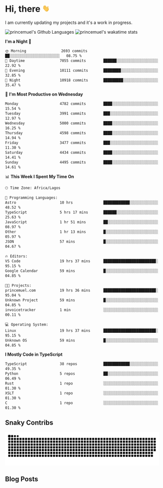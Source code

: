# Hi, there <img src='/assets/wave.gif' alt='Just saying hello' width='24' height='24' />

<!--
**princemuel/princemuel** is a ✨ _special_ ✨ repository because its `README.md` (this file) appears on your GitHub profile.

Here are some ideas to get you started:

- 🔭 I’m currently working on ...
- 🌱 I’m currently learning ...
- 👯 I’m looking to collaborate on ...
- 🤔 I’m looking for help with ...
- 💬 Ask me about ...
- 📫 How to reach me: ...
- 😄 Pronouns: ...
- ⚡ Fun fact: ...
-->

I am currently updating my projects and it's a work in progress.

![princemuel's Github Languages](https://github-readme-stats.vercel.app/api/top-langs/?username=princemuel&text_color=586069&layout=compact&hide_border=true&title_color=0366d6&count_private=true&include_all_commits=true&theme=tokyonight&show_icons=true)
![princemuel's wakatime stats](https://github-readme-stats.vercel.app/api/wakatime?username=princemuel&text_color=586069&layout=compact&hide_border=true&title_color=0366d6&count_private=true&include_all_commits=true&theme=tokyonight&show_icons=true)

<!--START_SECTION:waka-->
**I'm a Night 🦉** 

```text
🌞 Morning                2693 commits        ██░░░░░░░░░░░░░░░░░░░░░░░   08.75 % 
🌆 Daytime                7055 commits        ██████░░░░░░░░░░░░░░░░░░░   22.92 % 
🌃 Evening                10111 commits       ████████░░░░░░░░░░░░░░░░░   32.85 % 
🌙 Night                  10918 commits       █████████░░░░░░░░░░░░░░░░   35.47 % 
```
📅 **I'm Most Productive on Wednesday** 

```text
Monday                   4782 commits        ████░░░░░░░░░░░░░░░░░░░░░   15.54 % 
Tuesday                  3991 commits        ███░░░░░░░░░░░░░░░░░░░░░░   12.97 % 
Wednesday                5000 commits        ████░░░░░░░░░░░░░░░░░░░░░   16.25 % 
Thursday                 4598 commits        ████░░░░░░░░░░░░░░░░░░░░░   14.94 % 
Friday                   3477 commits        ███░░░░░░░░░░░░░░░░░░░░░░   11.30 % 
Saturday                 4434 commits        ████░░░░░░░░░░░░░░░░░░░░░   14.41 % 
Sunday                   4495 commits        ████░░░░░░░░░░░░░░░░░░░░░   14.61 % 
```


📊 **This Week I Spent My Time On** 

```text
🕑︎ Time Zone: Africa/Lagos

💬 Programming Languages: 
Astro                    10 hrs              ████████████░░░░░░░░░░░░░   48.52 % 
TypeScript               5 hrs 17 mins       ██████░░░░░░░░░░░░░░░░░░░   25.63 % 
JavaScript               1 hr 51 mins        ██░░░░░░░░░░░░░░░░░░░░░░░   08.97 % 
Other                    1 hr 13 mins        █░░░░░░░░░░░░░░░░░░░░░░░░   05.97 % 
JSON                     57 mins             █░░░░░░░░░░░░░░░░░░░░░░░░   04.67 % 

🔥 Editors: 
VS Code                  19 hrs 37 mins      ████████████████████████░   95.15 % 
Google Calendar          59 mins             █░░░░░░░░░░░░░░░░░░░░░░░░   04.85 % 

🐱‍💻 Projects: 
princemuel.com           19 hrs 36 mins      ████████████████████████░   95.04 % 
Unknown Project          59 mins             █░░░░░░░░░░░░░░░░░░░░░░░░   04.85 % 
invoicetracker           1 min               ░░░░░░░░░░░░░░░░░░░░░░░░░   00.11 % 

💻 Operating System: 
Linux                    19 hrs 37 mins      ████████████████████████░   95.15 % 
Unknown OS               59 mins             █░░░░░░░░░░░░░░░░░░░░░░░░   04.85 % 
```

**I Mostly Code in TypeScript** 

```text
TypeScript               38 repos            ████████████░░░░░░░░░░░░░   49.35 % 
Python                   5 repos             ██░░░░░░░░░░░░░░░░░░░░░░░   06.49 % 
Rust                     1 repo              ░░░░░░░░░░░░░░░░░░░░░░░░░   01.30 % 
XSLT                     1 repo              ░░░░░░░░░░░░░░░░░░░░░░░░░   01.30 % 
C                        1 repo              ░░░░░░░░░░░░░░░░░░░░░░░░░   01.30 % 
```




<!--END_SECTION:waka-->

## Snaky Contribs

<img src='/assets/github-snake-dark.svg' alt='Snaky Contributions' />

## Blog Posts

<!-- BLOG-POST-LIST:START -->
<!-- BLOG-POST-LIST:END -->
